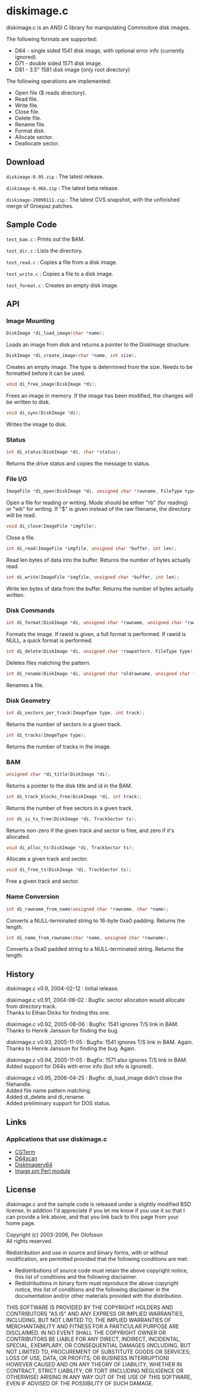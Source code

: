 diskimage.c
===========

diskimage.c is an ANSI C library for manipulating Commodore disk images.

The following formats are supported:

-   D64 - single sided 1541 disk image, with optional error info
    (currently ignored).
-   D71 - double sided 1571 disk image.
-   D81 - 3.5\" 1581 disk image (only root directory)

The following operations are implemented:

-   Open file (\$ reads directory).
-   Read file.
-   Write file.
-   Close file.
-   Delete file.
-   Rename file.
-   Format disk.
-   Allocate sector.
-   Deallocate sector.

Download
--------

`diskimage-0.95.zip`
:   The latest release.

`diskimage-0.96b.zip`
:   The latest beta release.

`diskimage-20090111.zip`
:   The latest CVS snapshot, with the unfinished merge of Groepaz
    patches.

Sample Code
-----------

`test_bam.c`
:   Prints out the BAM.

`test_dir.c`
:   Lists the directory.

`test_read.c`
:   Copies a file from a disk image.

`test_write.c`
:   Copies a file to a disk image.

`test_format.c`
:   Creates an empty disk image.

API
---

### Image Mounting
```c
DiskImage *di_load_image(char *name);
```
Loads an image from disk and returns a pointer to the DiskImage
structure.

```c
DiskImage *di_create_image(char *name, int size);
```
Creates an empty image. The type is determined from the size. Needs to
be formatted before it can be used.

```c
void di_free_image(DiskImage *di);
```
Frees an image in memory. If the image has been modified, the changes
will be written to disk.

```c
void di_sync(DiskImage *di);
```
Writes the image to disk.

### Status

```c
int di_status(DiskImage *di, char *status);
```
Returns the drive status and copies the message to status.

### File I/O

```c
ImageFile *di_open(DiskImage *di, unsigned char *rawname, FileType type, char *mode);
```
Open a file for reading or writing. Mode should be either \"rb\" (for
reading) or \"wb\" for writing. If \"\$\" is given instead of the raw
filename, the directory will be read.

```c
void di_close(ImageFile *imgfile);
```
Close a file.

```c
int di_read(ImageFile *imgfile, unsigned char *buffer, int len);
```
Read len bytes of data into the buffer. Returns the number of bytes
actually read.

```c
int di_write(ImageFile *imgfile, unsigned char *buffer, int len);
```
Write len bytes of data from the buffer. Returns the number of bytes
actually written.

### Disk Commands

```c
int di_format(DiskImage *di, unsigned char *rawname, unsigned char *rawid);
```
Formats the image. If rawid is given, a full format is performed. If
rawid is NULL, a quick format is performed.

```c
int di_delete(DiskImage *di, unsigned char *rawpattern, FileType type);
```
Deletes files matching the pattern.

```c
int di_rename(DiskImage *di, unsigned char *oldrawname, unsigned char *newrawname, FileType type);
```
Renames a file.

### Disk Geometry

```c
int di_sectors_per_track(ImageType type, int track);
```
Returns the number of sectors in a given track.

```c
int di_tracks(ImageType type);
```
Returns the number of tracks in the image.

### BAM

```c
unsigned char *di_title(DiskImage *di);
```
Returns a pointer to the disk title and id in the BAM.

```c
int di_track_blocks_free(DiskImage *di, int track);
```
Returns the number of free sectors in a given track.

```c
int di_is_ts_free(DiskImage *di, TrackSector ts);
```
Returns non-zero if the given track and sector is free, and zero if
it\'s allocated.

```c
void di_alloc_ts(DiskImage *di, TrackSector ts);
```
Allocate a given track and sector.

```c
void di_free_ts(DiskImage *di, TrackSector ts);
```
Free a given track and sector.

### Name Conversion

```c
int di_rawname_from_name(unsigned char *rawname, char *name);
```
Converts a NULL-terminated string to 16-byte 0xa0 padding. Returns the
length.

```c
int di_name_from_rawname(char *name, unsigned char *rawname);
```
Converts a 0xa0 padded string to a NULL-terminated string. Returns the
length.

History
-------

 diskimage.c v0.9, 2004-02-12
:   Initial release.

 diskimage.c v0.91, 2004-06-02
:   Bugfix: sector allocation would allocate from directory track.\
    Thanks to Ethan Dicks for finding this one.

 diskimage.c v0.92, 2005-08-06
:   Bugfix: 1541 ignores T/S link in BAM.\
    Thanks to Henrik Jansson for finding the bug.

 diskimage.c v0.93, 2005-11-05
:   Bugfix: 1541 ignores T/S link in BAM. Again.\
    Thanks to Henrik Jansson for finding the bug. Again.

 diskimage.c v0.94, 2005-11-05
:   Bugfix: 1571 also ignores T/S link in BAM.\
    Added support for D64s with error info (but info is ignored).

 diskimage.c v0.95, 2006-04-25
:   Bugfix: di\_load\_image didn\'t close the filehandle.\
    Added file name pattern matching.\
    Added di\_delete and di\_rename.\
    Added preliminary support for DOS status.

Links
-----

### Applications that use diskimage.c

-   [CGTerm](http://www.paradroid.net/cgterm/)
-   [D64scan](http://noname.c64.org/csdb/release/?id=43862)
-   [DiskImagery64](http://www.lallafa.de/blog/)
-   [Image.pm Perl
    module](http://search.cpan.org/~pawelkrol/D64-Disk-Image-0.01/lib/D64/Disk/Image.pm)

License
-------

diskimage.c and the sample code is released under a slightly modified
BSD license. In addition I\'d appreciate if you let me know if you use
it so that I can provide a link above, and that you link back to this
page from your home page.

Copyright (c) 2003-2006, Per Olofsson\
All rights reserved.

Redistribution and use in source and binary forms, with or without
modification, are permitted provided that the following conditions are
met:

-   Redistributions of source code must retain the above copyright
    notice, this list of conditions and the following disclaimer.
-   Redistributions in binary form must reproduce the above copyright
    notice, this list of conditions and the following disclaimer in the
    documentation and/or other materials provided with the distribution.

THIS SOFTWARE IS PROVIDED BY THE COPYRIGHT HOLDERS AND CONTRIBUTORS \"AS
IS\" AND ANY EXPRESS OR IMPLIED WARRANTIES, INCLUDING, BUT NOT LIMITED
TO, THE IMPLIED WARRANTIES OF MERCHANTABILITY AND FITNESS FOR A
PARTICULAR PURPOSE ARE DISCLAIMED. IN NO EVENT SHALL THE COPYRIGHT OWNER
OR CONTRIBUTORS BE LIABLE FOR ANY DIRECT, INDIRECT, INCIDENTAL, SPECIAL,
EXEMPLARY, OR CONSEQUENTIAL DAMAGES (INCLUDING, BUT NOT LIMITED TO,
PROCUREMENT OF SUBSTITUTE GOODS OR SERVICES; LOSS OF USE, DATA, OR
PROFITS; OR BUSINESS INTERRUPTION) HOWEVER CAUSED AND ON ANY THEORY OF
LIABILITY, WHETHER IN CONTRACT, STRICT LIABILITY, OR TORT (INCLUDING
NEGLIGENCE OR OTHERWISE) ARISING IN ANY WAY OUT OF THE USE OF THIS
SOFTWARE, EVEN IF ADVISED OF THE POSSIBILITY OF SUCH DAMAGE.
